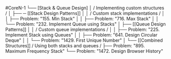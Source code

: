 #CoreN-1
└── [Stack & Queue Design]
    │   / Implementing custom structures /
    │
    ├── ─ [[Stack Design Patterns]]
    │   │   / Custom stack implementations /
    │   │   ├── Problem: "155. Min Stack"
    │   │   ├── Problem: "716. Max Stack"
    │   │   └── Problem: "232. Implement Queue using Stacks"
    │
    ├── [[Queue Design Patterns]]
    │   │   / Custom queue implementations /
    │   │   ├── Problem: "225. Implement Stack using Queues"
    │   │   ├── Problem: "641. Design Circular Deque"
    │   │   └── Problem: "1429. First Unique Number"
    │
    └── [[Combined Structures]]
        / Using both stacks and queues /
        ├── Problem: "895. Maximum Frequency Stack"
        └── Problem: "1472. Design Browser History"